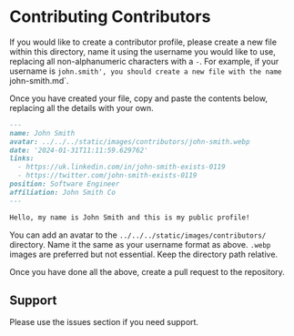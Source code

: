 # Contributing Contributors

If you would like to create a contributor profile, please create a new file within this directory, name it using the
username you would like to use, replacing all non-alphanumeric characters with a `-`. For example, if your username 
is `john.smith', you should create a new file with the name `john-smith.md`.

Once you have created your file, copy and paste the contents below, replacing all the details with your own.

```markdown
---
name: John Smith
avatar: ../../../static/images/contributors/john-smith.webp
date: '2024-01-31T11:11:59.629762'
links:
  - https://uk.linkedin.com/in/john-smith-exists-0119
  - https://twitter.com/john-smith-exists-0119
position: Software Engineer
affiliation: John Smith Co
---

Hello, my name is John Smith and this is my public profile!
```

You can add an avatar to the `../../../static/images/contributors/` directory. Name it the same as your username format
as above. `.webp` images are preferred but not essential. Keep the directory path relative.

Once you have done all the above, create a pull request to the repository.

## Support

Please use the issues section if you need support.
